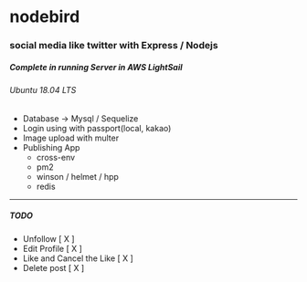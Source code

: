 # nodebird

### social media like twitter with Express / Nodejs

##### Complete in running Server in AWS LightSail

###### Ubuntu 18.04 LTS

- Database -> Mysql / Sequelize
- Login using with passport(local, kakao)
- Image upload with multer
- Publishing App
  - cross-env
  - pm2
  - winson / helmet / hpp
  - redis

---

##### TODO

- Unfollow [ X ]
- Edit Profile [ X ]
- Like and Cancel the Like [ X ]
- Delete post [ X ]
